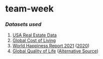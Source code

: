 # team-week
### _Datasets used_
1. [USA Real Estate Data](https://www.kaggle.com/datasets/ahmedshahriarsakib/usa-real-estate-dataset)
2. [Global Cost of Living](https://www.kaggle.com/datasets/mvieira101/global-cost-of-living)
3. [World Happiness Report 2021](https://www.kaggle.com/datasets/ajaypalsinghlo/world-happiness-report-2021) ([2020](https://www.kaggle.com/datasets/anamvillalpando/world-happiness-ranking))
4. [Global Quality of Life](https://www.kaggle.com/datasets/cityapiio/countries-quality-of-life-index-2020-year) ([Alternative Source](https://www.kaggle.com/datasets/cityapiio/countries-quality-of-life-index-2020-year))